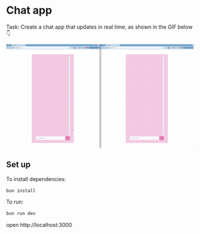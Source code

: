 # Chat app

Task: Create a chat app that updates in real time, as shown in the GIF below 👇

![](./solution.gif)

## Set up

To install dependencies:

```sh
bun install
```

To run:

```sh
bun run dev
```

open http://localhost:3000
